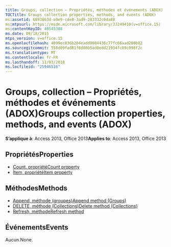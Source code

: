 ```yaml
---
title: Groups, collection – Propriétés, méthodes et événements (ADOX)
TOCTitle: Groups collection properties, methods, and events (ADOX)
ms:assetid: 6893863d-a9e9-cde8-3ad9-283332c6da88
ms:mtpsurl: https://msdn.microsoft.com/library/JJ249410(v=office.15)
ms:contentKeyID: 48545388
ms.date: 09/18/2015
mtps_version: v=office.15
ms.openlocfilehash: 4099ec836b204eadd9084436c77fc66aad280b02
ms.sourcegitcommit: 558d09fad81f8d80b5ad0edd21934fc09c098f2c
ms.translationtype: MT
ms.contentlocale: fr-FR
ms.lasthandoff: 11/03/2018
ms.locfileid: "25946516"
---
```

# <a name="groups-collection-properties-methods-and-events-adox"></a><span data-ttu-id="0a4d8-102">Groups, collection – Propriétés, méthodes et événements (ADOX)</span><span class="sxs-lookup"><span data-stu-id="0a4d8-102">Groups collection properties, methods, and events (ADOX)</span></span>


<span data-ttu-id="0a4d8-103">**S’applique à**: Access 2013, Office 2013</span><span class="sxs-lookup"><span data-stu-id="0a4d8-103">**Applies to**: Access 2013, Office 2013</span></span>

## <a name="properties"></a><span data-ttu-id="0a4d8-104">Propriétés</span><span class="sxs-lookup"><span data-stu-id="0a4d8-104">Properties</span></span>

- [<span data-ttu-id="0a4d8-105">Count, propriété</span><span class="sxs-lookup"><span data-stu-id="0a4d8-105">Count property</span></span>](count-property-ado.md)
- [<span data-ttu-id="0a4d8-106">Item, propriété</span><span class="sxs-lookup"><span data-stu-id="0a4d8-106">Item property</span></span>](item-property-ado.md)

## <a name="methods"></a><span data-ttu-id="0a4d8-107">Méthodes</span><span class="sxs-lookup"><span data-stu-id="0a4d8-107">Methods</span></span>

- [<span data-ttu-id="0a4d8-108">Append, méthode (groupes)</span><span class="sxs-lookup"><span data-stu-id="0a4d8-108">Append method (Groups)</span></span>](append-method-adox-groups.md)
- [<span data-ttu-id="0a4d8-109">DELETE, méthode (Collections)</span><span class="sxs-lookup"><span data-stu-id="0a4d8-109">Delete method (Collections)</span></span>](delete-method-adox-collections.md)
- [<span data-ttu-id="0a4d8-110">Refresh, méthode</span><span class="sxs-lookup"><span data-stu-id="0a4d8-110">Refresh method</span></span>](refresh-method-ado.md)

## <a name="events"></a><span data-ttu-id="0a4d8-111">Événements</span><span class="sxs-lookup"><span data-stu-id="0a4d8-111">Events</span></span>

<span data-ttu-id="0a4d8-112">Aucun.</span><span class="sxs-lookup"><span data-stu-id="0a4d8-112">None.</span></span>

